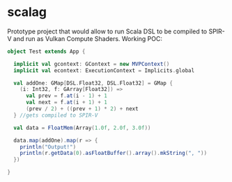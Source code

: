 # scalag

Prototype project that would allow to run Scala DSL to be compiled to SPIR-V and run as Vulkan Compute Shaders. Working POC:
```scala
object Test extends App {

  implicit val gcontext: GContext = new MVPContext()
  implicit val econtext: ExecutionContext = Implicits.global

  val addOne: GMap[DSL.Float32, DSL.Float32] = GMap {
    (i: Int32, f: GArray[Float32]) =>
      val prev = f.at(i - 1) + 1
      val next = f.at(i + 1) + 1
      (prev / 2) + ((prev + 1) * 2) + next
  } //gets compiled to SPIR-V

  val data = FloatMem(Array(1.0f, 2.0f, 3.0f))

  data.map(addOne).map(r => {
    println("Output!")
    println(r.getData(0).asFloatBuffer().array().mkString(", "))
  })

}
```
